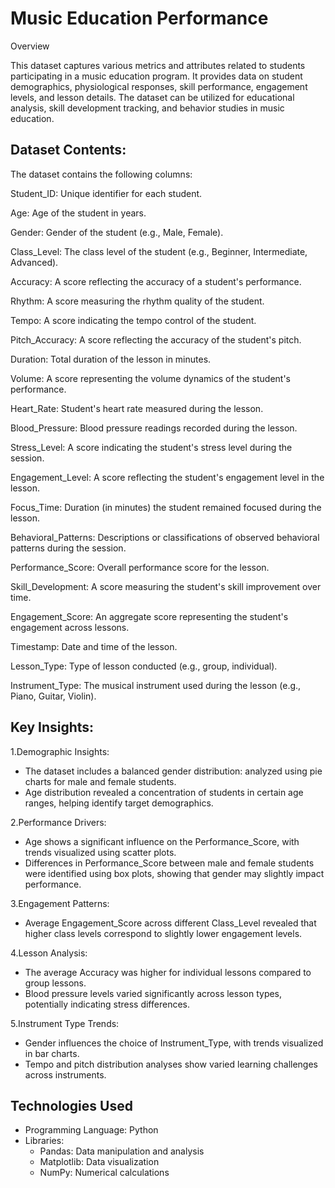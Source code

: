 # Music Education Performance
Overview

This dataset captures various metrics and attributes related to students participating in a music education program. It provides data on student demographics, physiological responses, skill performance, engagement levels, and lesson details. The dataset can be utilized for educational analysis, skill development tracking, and behavior studies in music education.



## Dataset Contents:
The dataset contains the following columns:

Student_ID: Unique identifier for each student.

Age: Age of the student in years.

Gender: Gender of the student (e.g., Male, Female).

Class_Level: The class level of the student (e.g., Beginner, Intermediate, Advanced).

Accuracy: A score reflecting the accuracy of a student's 
performance.

Rhythm: A score measuring the rhythm quality of the student.

Tempo: A score indicating the tempo control of the student.

Pitch_Accuracy: A score reflecting the accuracy of the student's pitch.

Duration: Total duration of the lesson in minutes.

Volume: A score representing the volume dynamics of the student's performance.

Heart_Rate: Student's heart rate measured during the lesson.

Blood_Pressure: Blood pressure readings recorded during the lesson.

Stress_Level: A score indicating the student's stress level during the session.

Engagement_Level: A score reflecting the student's engagement level in the lesson.

Focus_Time: Duration (in minutes) the student remained focused during the lesson.

Behavioral_Patterns: Descriptions or classifications of observed behavioral patterns during the session.

Performance_Score: Overall performance score for the lesson.

Skill_Development: A score measuring the student's skill improvement over time.

Engagement_Score: An aggregate score representing the student's engagement across lessons.

Timestamp: Date and time of the lesson.

Lesson_Type: Type of lesson conducted (e.g., group, individual).

Instrument_Type: The musical instrument used during the lesson (e.g., Piano, Guitar, Violin).


## Key Insights:

1.Demographic Insights:
- The dataset includes a balanced gender distribution: analyzed using pie charts for male and female students. 
 - Age distribution revealed a concentration of students in certain age ranges, helping identify target demographics.

2.Performance Drivers:
- Age shows a significant influence on the Performance_Score, with trends visualized using scatter plots.
- Differences in Performance_Score between male and female students were identified using box plots, showing that gender may slightly impact performance.

3.Engagement Patterns:
- Average Engagement_Score across different Class_Level revealed that higher class levels correspond to slightly lower engagement levels.

4.Lesson Analysis:
- The average Accuracy was higher for individual lessons compared to group lessons.
- Blood pressure levels varied significantly across lesson types, potentially indicating stress differences.

5.Instrument Type Trends:
- Gender influences the choice of Instrument_Type, with trends visualized in bar charts.
- Tempo and pitch distribution analyses show varied learning challenges across instruments.

## Technologies Used
- Programming Language: Python
- Libraries:
  - Pandas: Data manipulation and analysis
  - Matplotlib: Data visualization
  - NumPy: Numerical calculations
